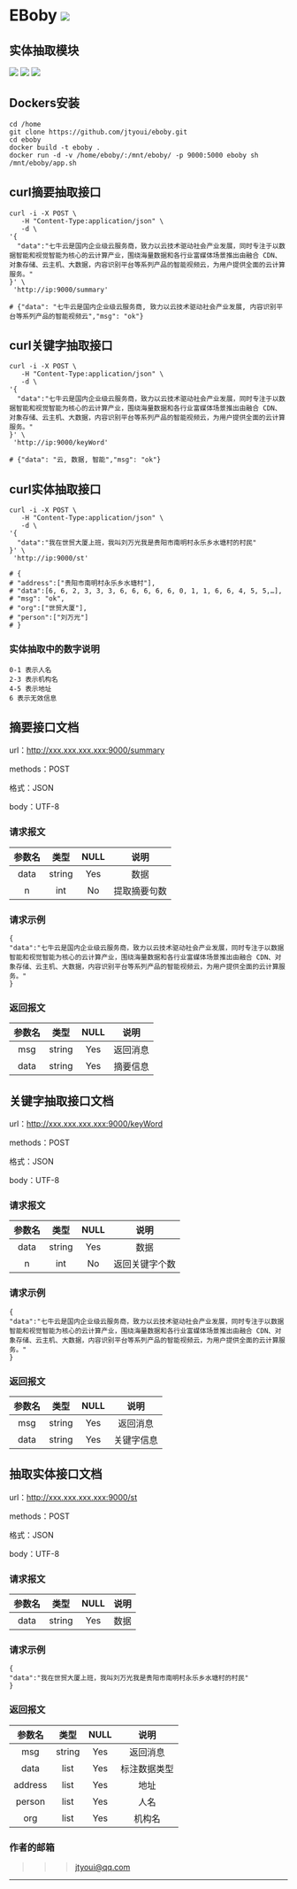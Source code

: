 # **EBoby** [![](https://gitee.com/tyoui/logo/raw/master/logo/photolog.png)][1]

## 实体抽取模块
[![](https://img.shields.io/badge/Python-3.7-green.svg)]()
[![](https://img.shields.io/badge/BlogWeb-Tyoui-bule.svg)][1]
[![](https://img.shields.io/badge/Email-jtyoui@qq.com-red.svg)]()


## Dockers安装
    cd /home
    git clone https://github.com/jtyoui/eboby.git
    cd eboby
    docker build -t eboby .
    docker run -d -v /home/eboby/:/mnt/eboby/ -p 9000:5000 eboby sh /mnt/eboby/app.sh 

## curl摘要抽取接口
```shell script
curl -i -X POST \
   -H "Content-Type:application/json" \
   -d \
'{
  "data":"七牛云是国内企业级云服务商，致力以云技术驱动社会产业发展，同时专注于以数据智能和视觉智能为核心的云计算产业，围绕海量数据和各行业富媒体场景推出由融合 CDN、对象存储、云主机、大数据，内容识别平台等系列产品的智能视频云，为用户提供全面的云计算服务。"
}' \
 'http://ip:9000/summary'

# {"data": "七牛云是国内企业级云服务商, 致力以云技术驱动社会产业发展, 内容识别平台等系列产品的智能视频云","msg": "ok"}
```

## curl关键字抽取接口
```shell script
curl -i -X POST \
   -H "Content-Type:application/json" \
   -d \
'{
  "data":"七牛云是国内企业级云服务商，致力以云技术驱动社会产业发展，同时专注于以数据智能和视觉智能为核心的云计算产业，围绕海量数据和各行业富媒体场景推出由融合 CDN、对象存储、云主机、大数据，内容识别平台等系列产品的智能视频云，为用户提供全面的云计算服务。"
}' \
 'http://ip:9000/keyWord'

# {"data": "云, 数据, 智能","msg": "ok"}
```

## curl实体抽取接口
```shell script
curl -i -X POST \
   -H "Content-Type:application/json" \
   -d \
'{
  "data":"我在世贸大厦上班，我叫刘万光我是贵阳市南明村永乐乡水塘村的村民"
}' \
 'http://ip:9000/st' 

# {
# "address":["贵阳市南明村永乐乡水塘村"],
# "data":[6, 6, 2, 3, 3, 3, 6, 6, 6, 6, 6, 0, 1, 1, 6, 6, 4, 5, 5,…],
# "msg": "ok",
# "org":["世贸大厦"],
# "person":["刘万光"]
# }
```

### 实体抽取中的数字说明
    0-1 表示人名
    2-3 表示机构名
    4-5 表示地址
    6 表示无效信息

## 摘要接口文档
url：http://xxx.xxx.xxx.xxx:9000/summary

methods：POST

格式：JSON

body：UTF-8

### 请求报文
| **参数名** | **类型** | **NULL** | **说明** |
|:----:|:----:|:----:|:----:|
|data| string |Yes| 数据 |
|n| int |No| 提取摘要句数 |

### 请求示例
```
{
"data":"七牛云是国内企业级云服务商，致力以云技术驱动社会产业发展，同时专注于以数据智能和视觉智能为核心的云计算产业，围绕海量数据和各行业富媒体场景推出由融合 CDN、对象存储、云主机、大数据，内容识别平台等系列产品的智能视频云，为用户提供全面的云计算服务。"
}
```
### 返回报文
| **参数名** | **类型** | **NULL** | **说明** |
|:----:|:----:|:----:|:----:|
|msg | string | Yes| 返回消息 |
|data | string |Yes| 摘要信息 |


## 关键字抽取接口文档
url：http://xxx.xxx.xxx.xxx:9000/keyWord

methods：POST

格式：JSON

body：UTF-8

### 请求报文
| **参数名** | **类型** | **NULL** | **说明** |
|:----:|:----:|:----:|:----:|
|data| string |Yes| 数据 |
|n| int |No| 返回关键字个数 |

### 请求示例
```
{
"data":"七牛云是国内企业级云服务商，致力以云技术驱动社会产业发展，同时专注于以数据智能和视觉智能为核心的云计算产业，围绕海量数据和各行业富媒体场景推出由融合 CDN、对象存储、云主机、大数据，内容识别平台等系列产品的智能视频云，为用户提供全面的云计算服务。"
}
```
### 返回报文
| **参数名** | **类型** | **NULL** | **说明** |
|:----:|:----:|:----:|:----:|
|msg | string | Yes| 返回消息 |
|data | string |Yes| 关键字信息 |


## 抽取实体接口文档
url：http://xxx.xxx.xxx.xxx:9000/st

methods：POST

格式：JSON

body：UTF-8

### 请求报文
| **参数名** | **类型** | **NULL** | **说明** |
|:----:|:----:|:----:|:----:|
|data| string |Yes| 数据 |

### 请求示例
```
{
"data":"我在世贸大厦上班，我叫刘万光我是贵阳市南明村永乐乡水塘村的村民"
}
```
### 返回报文
| **参数名** | **类型** | **NULL** | **说明** |
|:----:|:----:|:----:|:----:|
|msg | string | Yes| 返回消息 |
|data | list |Yes| 标注数据类型 |
|address | list |Yes| 地址 |
|person | list |Yes| 人名 |
|org | list |Yes| 机构名 |


### 作者的邮箱
>>> jtyoui@qq.com  

***
[1]: https://blog.jtyoui.com
